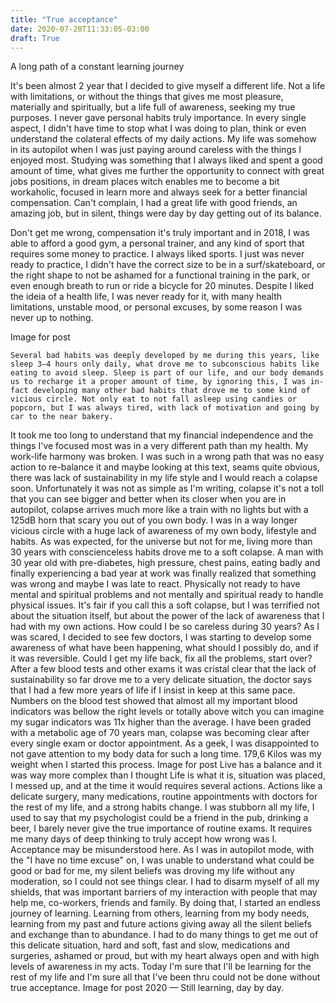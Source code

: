 ```yaml
---
title: "True acceptance"
date: 2020-07-20T11:33:05-03:00
draft: True
---
```

    

A long path of a constant learning journey

It's been almost 2 year that I decided to give myself a different life. Not a life with limitations, or without the things that gives me most pleasure, materially and spiritually, but a life full of awareness, seeking my true purposes.
I never gave personal habits truly importance. In every single aspect, I didn't have time to stop what I was doing to plan, think or even understand the colateral effects of my daily actions. My life was somehow in its autopilot when I was just paying around careless with the things I enjoyed most.
Studying was something that I always liked and spent a good amount of time, what gives me further the opportunity to connect with great jobs positions, in dream places witch enables me to become a bit workaholic, focused in learn more and always seek for a better financial compensation. Can't complain, I had a great life with good friends, an amazing job, but in silent, things were day by day getting out of its balance.

Don't get me wrong, compensation it's truly important and in 2018, I was able to afford a good gym, a personal trainer, and any kind of sport that requires some money to practice. I always liked sports. I just was never ready to practice, I didn't have the correct size to be in a surf/skateboard, or the right shape to not be ashamed for a functional training in the park, or even enough breath to run or ride a bicycle for 20 minutes. Despite I liked the ideia of a health life, I was never ready for it, with many health limitations, unstable mood, or personal excuses, by some reason I was never up to nothing.

Image for post

    Several bad habits was deeply developed by me during this years, like sleep 3–4 hours only daily, what drove me to subconscious habits like eating to avoid sleep. Sleep is part of our life, and our body demands us to recharge it a proper amount of time, by ignoring this, I was in-fact developing many other bad habits that drove me to some kind of vicious circle. Not only eat to not fall asleep using candies or popcorn, but I was always tired, with lack of motivation and going by car to the near bakery.
It took me too long to understand that my financial independence and the things I've focused most was in a very different path than my health. My work-life harmony was broken. I was such in a wrong path that was no easy action to re-balance it and maybe looking at this text, seams quite obvious, there was lack of sustainability in my life style and I would reach a colapse soon. Unfortunately it was not as simple as I'm writing, colapse it's not a toll that you can see bigger and better when its closer when you are in autopilot, colapse arrives much more like a train with no lights but with a 125dB horn that scary you out of you own body. I was in a way longer vicious circle with a huge lack of awareness of my own body, lifestyle and habits.
As was expected, for the universe but not for me, living more than 30 years with conscienceless habits drove me to a soft colapse. A man with 30 year old with pre-diabetes, high pressure, chest pains, eating badly and finally experiencing a bad year at work was finally realized that something was wrong and maybe I was late to react. Physically not ready to have mental and spiritual problems and not mentally and spiritual ready to handle physical issues. It's fair if you call this a soft colapse, but I was terrified not about the situation itself, but about the power of the lack of awareness that I had with my own actions. How could I be so careless during 30 years?
As I was scared, I decided to see few doctors, I was starting to develop some awareness of what have been happening, what should I possibly do, and if it was reversible. Could I get my life back, fix all the problems, start over? After a few blood tests and other exams it was cristal clear that the lack of sustainability so far drove me to a very delicate situation, the doctor says that I had a few more years of life if I insist in keep at this same pace.
Numbers on the blood test showed that almost all my important blood indicators was bellow the right levels or totally above witch you can imagine my sugar indicators was 11x higher than the average. I have been graded with a metabolic age of 70 years man, colapse was becoming clear after every single exam or doctor appointment. As a geek, I was disappointed to not gave attention to my body data for such a long time. 179,6 Kilos was my weight when I started this process.
Image for post
Live has a balance and it was way more complex than I thought
Life is what it is, situation was placed, I messed up, and at the time it would requires several actions. Actions like a delicate surgery, many medications, routine appointments with doctors for the rest of my life, and a strong habits change. I was stubborn all my life, I used to say that my psychologist could be a friend in the pub, drinking a beer, I barely never give the true importance of routine exams. It requires me many days of deep thinking to truly accept how wrong was I.
Acceptance may be misunderstood here. As I was in autopilot mode, with the "I have no time excuse" on, I was unable to understand what could be good or bad for me, my silent beliefs was droving my life without any moderation, so I could not see things clear. I had to disarm myself of all my shields, that was important barriers of my interaction with people that may help me, co-workers, friends and family. By doing that, I started an endless journey of learning. Learning from others, learning from my body needs, learning from my past and future actions giving away all the silent beliefs and exchange than to abundance.
I had to do many things to get me out of this delicate situation, hard and soft, fast and slow, medications and surgeries, ashamed or proud, but with my heart always open and with high levels of awareness in my acts. Today I'm sure that I'll be learning for the rest of my life and I'm sure all that I've been thru could not be done without true acceptance.
Image for post
2020 — Still learning, day by day.
